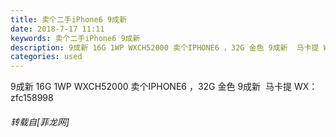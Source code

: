 ```yaml
---
title: 卖个二手iPhone6 9成新
date: 2018-7-17 11:11
keywords: 卖个二手iPhone6 9成新
description: 9成新 16G 1WP WXCH52000 卖个IPHONE6 ，32G 金色 9成新  马卡提 WX：zfc158998
categories: used
---
```

<td class="t_f" id="postmessage_1520171">

9成新 16G 1WP WXCH52000 卖个IPHONE6 ，32G 金色 9成新  马卡提 WX：zfc158998</td>
###### 转载自[菲龙网]